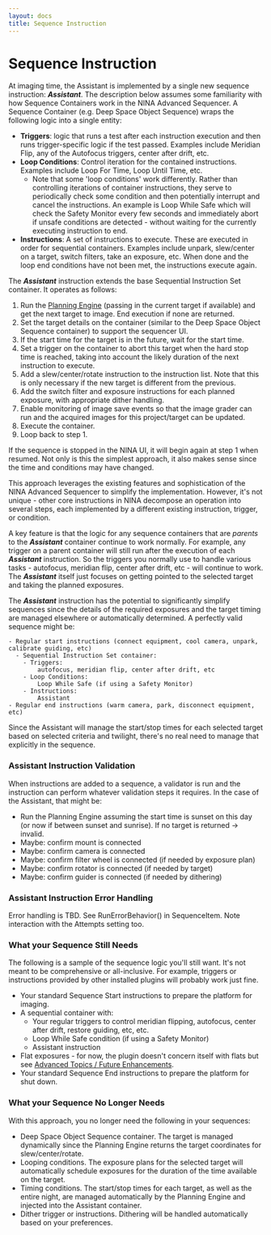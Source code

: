 ```yaml
---
layout: docs
title: Sequence Instruction
---
```


# Sequence Instruction

At imaging time, the Assistant is implemented by a single new sequence instruction: **_Assistant_**.  The description below assumes some familiarity with how Sequence Containers work in the NINA Advanced Sequencer.  A Sequence Container (e.g. Deep Space Object Sequence) wraps the following logic into a single entity:
- **Triggers**: logic that runs a test after each instruction execution and then runs trigger-specific logic if the test passed.  Examples include Meridian Flip, any of the Autofocus triggers, center after drift, etc.
- **Loop Conditions**: Control iteration for the contained instructions.  Examples include Loop For Time, Loop Until Time, etc.
  - Note that some 'loop conditions' work differently.  Rather than controlling iterations of container instructions, they serve to periodically check some condition and then potentially interrupt and cancel the instructions.  An example is Loop While Safe which will check the Safety Monitor every few seconds and immediately abort if unsafe conditions are detected - without waiting for the currently executing instruction to end.
- **Instructions**: A set of instructions to execute.  These are executed in order for sequential containers.  Examples include unpark, slew/center on a target, switch filters, take an exposure, etc.  When done and the loop end conditions have not been met, the instructions execute again.

The **_Assistant_** instruction extends the base Sequential Instruction Set container.  It operates as follows:
1. Run the [Planning Engine](planning_engine.html) (passing in the current target if available) and get the next target to image.  End execution if none are returned.
2. Set the target details on the container (similar to the Deep Space Object Sequence container) to support the sequencer UI.
3. If the start time for the target is in the future, wait for the start time.
4. Set a trigger on the container to abort this target when the hard stop time is reached, taking into account the likely duration of the next instruction to execute.
5. Add a slew/center/rotate instruction to the instruction list.  Note that this is only necessary if the new target is different from the previous.
6. Add the switch filter and exposure instructions for each planned exposure, with appropriate dither handling.
7. Enable monitoring of image save events so that the image grader can run and the acquired images for this project/target can be updated.
8. Execute the container.
9. Loop back to step 1.

If the sequence is stopped in the NINA UI, it will begin again at step 1 when resumed.  Not only is this the simplest approach, it also makes sense since the time and conditions may have changed.

This approach leverages the existing features and sophistication of the NINA Advanced Sequencer to simplify the implementation.  However, it's not unique - other core instructions in NINA decompose an operation into several steps, each implemented by a different existing instruction, trigger, or condition.

A key feature is that the logic for any sequence containers that are _parents_ to the **_Assistant_** container continue to work normally.  For example, any trigger on a parent container will still run after the execution of each **_Assistant_** instruction.  So the triggers you normally use to handle various tasks - autofocus, meridian flip, center after drift, etc - will continue to work.  The **_Assistant_** itself just focuses on getting pointed to the selected target and taking the planned exposures.

The **_Assistant_** instruction has the potential to significantly simplify sequences since the details of the required exposures and the target timing are managed elsewhere or automatically determined.  A perfectly valid sequence might be:
````
- Regular start instructions (connect equipment, cool camera, unpark, calibrate guiding, etc)
  - Sequential Instruction Set container:
    - Triggers:
        autofocus, meridian flip, center after drift, etc
    - Loop Conditions:
        Loop While Safe (if using a Safety Monitor)
    - Instructions:
        Assistant 
- Regular end instructions (warm camera, park, disconnect equipment, etc)
````

Since the Assistant will manage the start/stop times for each selected target based on selected criteria and twilight, there's no real need to manage that explicitly in the sequence.

### Assistant Instruction Validation
When instructions are added to a sequence, a validator is run and the instruction can perform whatever validation steps it requires.  In the case of the Assistant, that might be:
- Run the Planning Engine assuming the start time is sunset on this day (or now if between sunset and sunrise).  If no target is returned -> invalid.
- Maybe: confirm mount is connected
- Maybe: confirm camera is connected
- Maybe: confirm filter wheel is connected (if needed by exposure plan)
- Maybe: confirm rotator is connected (if needed by target)
- Maybe: confirm guider is connected (if needed by dithering)

### Assistant Instruction Error Handling
Error handling is TBD.  See RunErrorBehavior() in SequenceItem.  Note interaction with the Attempts setting too.

### What your Sequence Still Needs
The following is a sample of the sequence logic you'll still want.  It's not meant to be comprehensive or all-inclusive.  For example, triggers or instructions provided by other installed plugins will probably work just fine.
- Your standard Sequence Start instructions to prepare the platform for imaging.
- A sequential container with:
  - Your regular triggers to control meridian flipping, autofocus, center after drift, restore guiding, etc, etc.
  - Loop While Safe condition (if using a Safety Monitor)
  - Assistant instruction
- Flat exposures - for now, the plugin doesn't concern itself with flats but see [Advanced Topics / Future Enhancements](advanced_topics.html).
- Your standard Sequence End instructions to prepare the platform for shut down.

### What your Sequence No Longer Needs

With this approach, you no longer need the following in your sequences:
- Deep Space Object Sequence container.  The target is managed dynamically since the Planning Engine returns the target coordinates for slew/center/rotate.
- Looping conditions.  The exposure plans for the selected target will automatically schedule exposures for the duration of the time available on the target.
- Timing conditions.  The start/stop times for each target, as well as the entire night, are managed automatically by the Planning Engine and injected into the Assistant container.
- Dither trigger or instructions.  Dithering will be handled automatically based on your preferences.
